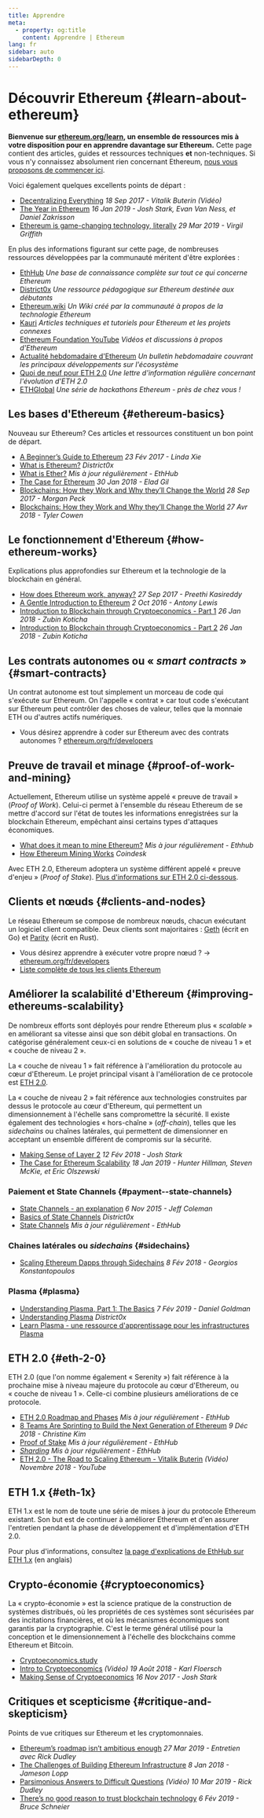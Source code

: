 ```yaml
---
title: Apprendre
meta:
  - property: og:title
    content: Apprendre | Ethereum
lang: fr
sidebar: auto
sidebarDepth: 0
---
```


# Découvrir Ethereum {#learn-about-ethereum}

**Bienvenue sur [ethereum.org/learn](/fr/learn/), un ensemble de ressources mis à votre disposition pour en apprendre davantage sur Ethereum.** Cette page contient des articles, guides et ressources techniques **et** non-techniques. Si vous n'y connaissez absolument rien concernant Ethereum, [nous vous proposons de commencer ici](/fr/beginners/).

Voici également quelques excellents points de départ&nbsp;:

- [Decentralizing Everything](https://www.youtube.com/watch?v=WSN5BaCzsbo&feature=youtu.be) *18 Sep 2017 - Vitalik Buterin (Vidéo)*
- [The Year in Ethereum](https://medium.com/@jjmstark/the-year-in-ethereum-87a17d6f8276) *16 Jan 2019 - Josh Stark, Evan Van Ness, et Daniel Zakrisson*
- [Ethereum is game-changing technology, literally](https://medium.com/@virgilgr/ethereum-is-game-changing-technology-literally-d67e01a01cf8) *29 Mar 2019 - Virgil Griffith*

En plus des informations figurant sur cette page, de nombreuses ressources développées par la communauté méritent d'être explorées&nbsp;:

- [EthHub](https://docs.ethhub.io) *Une base de connaissance complète sur tout ce qui concerne Ethereum*
- [District0x](https://education.district0x.io/general-topics/understanding-ethereum/) *Une ressource pédagogique sur Ethereum destinée aux débutants*
- [Ethereum.wiki](https://ethereum.wiki) *Un Wiki créé par la communauté à propos de la technologie Ethereum*
- [Kauri](https://kauri.io) *Articles techniques et tutoriels pour Ethereum et les projets connexes*
- [Ethereum Foundation YouTube](https://www.youtube.com/channel/UCNOfzGXD_C9YMYmnefmPH0g) *Vidéos et discussions à propos d'Ethereum*
- [Actualité hebdomadaire d'Ethereum](https://weekinethereumnews.com/) *Un bulletin hebdomadaire couvrant les principaux développements sur l'écosystème*
- [Quoi de neuf pour ETH 2.0](https://notes.ethereum.org/c/Sk8Zs--CQ) *Une lettre d'information régulière concernant l'évolution d'ETH 2.0*
- [ETHGlobal](https://ethglobal.co) *Une série de hackathons Ethereum - près de chez vous&nbsp;!*

## Les bases d'Ethereum {#ethereum-basics}

Nouveau sur Ethereum? Ces articles et ressources constituent un bon point de départ.

- [A Beginner’s Guide to Ethereum](https://blog.coinbase.com/a-beginners-guide-to-ethereum-46dd486ceecf) *23 Fév 2017 - Linda Xie*
- [What is Ethereum?](https://education.district0x.io/general-topics/understanding-ethereum/what-is-ethereum/) *District0x*
- [What is Ether?](https://docs.ethhub.io/ethereum-basics/what-is-ether/) *Mis à jour régulièrement - EthHub*
- [The Case for Ethereum](http://blog.eladgil.com/2018/01/the-case-for-ethereum.html) *30 Jan 2018 - Elad Gil*
- [Blockchains: How they Work and Why they’ll Change the World](https://spectrum.ieee.org/computing/networks/blockchains-how-they-work-and-why-theyll-change-the-world) *28 Sep 2017 - Morgan Peck*
- [Blockchains: How they Work and Why they’ll Change the World](https://www.bloomberg.com/opinion/articles/2018-04-27/blockchains-warrant-skepticism-but-keep-an-open-mind) *27 Avr 2018 - Tyler Cowen*

## Le fonctionnement d'Ethereum {#how-ethereum-works}

Explications plus approfondies sur Ethereum et la technologie de la blockchain en général.

- [How does Ethereum work, anyway?](https://medium.com/@preethikasireddy/how-does-ethereum-work-anyway-22d1df506369) *27 Sep 2017 - Preethi Kasireddy*
- [A Gentle Introduction to Ethereum](https://bitsonblocks.net/2016/10/02/gentle-introduction-ethereum/) *2 Oct 2016 - Antony Lewis*
- [Introduction to Blockchain through Cryptoeconomics - Part 1](https://blockchainatberkeley.blog/introduction-to-blockchain-through-cryptoeconomics-part-1-bitcoin-369f245067f9) *26 Jan 2018 - Zubin Koticha*
- [Introduction to Blockchain through Cryptoeconomics - Part 2](https://medium.com/mechanism-labs/introduction-to-bitcoin-through-cryptoeconomics-part-2-proof-of-work-and-nakamoto-consensus-2252f6a6c012) *26 Jan 2018 - Zubin Koticha*

## Les contrats autonomes ou «&nbsp;*smart contracts*&nbsp;» {#smart-contracts}

Un contrat autonome est tout simplement un morceau de code qui s'exécute sur Ethereum. On l'appelle «&nbsp;contrat&nbsp;» car tout code s'exécutant sur Ethereum peut contrôler des choses de valeur, telles que la monnaie ETH ou d'autres actifs numériques.

- Vous désirez apprendre à coder sur Ethereum avec des contrats autonomes&nbsp;? [ethereum.org/fr/developers](/fr/developers/)

## Preuve de travail et minage {#proof-of-work-and-mining}

Actuellement, Ethereum utilise un système appelé «&nbsp;preuve de travail&nbsp;» (*Proof of Work*). Celui-ci permet à l'ensemble du réseau Ethereum de se mettre d'accord sur l'état de toutes les informations enregistrées sur la blockchain Ethereum, empêchant ainsi certains types d'attaques économiques.

- [What does it mean to mine Ethereum?](https://docs.ethhub.io/using-ethereum/mining/) *Mis à jour régulièrement - Ethhub*
- [How Ethereum Mining Works](https://www.coindesk.com/information/ethereum-mining-works) *Coindesk*

Avec ETH 2.0, Ethereum adoptera un système différent appelé «&nbsp;preuve d'enjeu&nbsp;» (*Proof of Stake*). [Plus d'informations sur ETH 2.0 ci-dessous](#eth-2-0).

## Clients et nœuds {#clients-and-nodes}

Le réseau Ethereum se compose de nombreux nœuds, chacun exécutant un logiciel client compatible. Deux clients sont majoritaires&nbsp;: [Geth](https://geth.ethereum.org/) (écrit en Go) et [Parity](https://www.parity.io/ethereum/) (écrit en Rust).

- Vous désirez apprendre à exécuter votre propre nœud&nbsp;? → [ethereum.org/fr/developers](/fr/developers/#clients-faire-tourner-votre-propre-noeud)
- [Liste complète de tous les clients Ethereum](https://github.com/ConsenSys/ethereum-developer-tools-list#ethereum-clients)

## Améliorer la scalabilité d'Ethereum {#improving-ethereums-scalability}

De nombreux efforts sont déployés pour rendre Ethereum plus «&nbsp;*scalable*&nbsp;» en améliorant sa vitesse ainsi que son débit global en transactions. On catégorise généralement ceux-ci en solutions de «&nbsp;couche de niveau 1&nbsp;» et «&nbsp;couche de niveau 2&nbsp;».

La «&nbsp;couche de niveau 1&nbsp;» fait référence à l'amélioration du protocole au cœur d'Ethereum. Le projet principal visant à l'amélioration de ce protocole est [ETH 2.0](./#eth-2-0).

La «&nbsp;couche de niveau 2&nbsp;» fait référence aux technologies construites par dessus le protocole au cœur d'Ethereum, qui permettent un dimensionnement à l'échelle sans compromettre la sécurité. Il existe également des technologies «&nbsp;hors-chaîne&nbsp;» (*off-chain*), telles que les *sidechains* ou chaînes latérales, qui permettent de dimensionner en acceptant un ensemble différent de compromis sur la sécurité.

- [Making Sense of Layer 2](https://medium.com/l4-media/making-sense-of-ethereums-layer-2-scaling-solutions-state-channels-plasma-and-truebit-22cb40dcc2f4) *12 Fév 2018 - Josh Stark*
- [The Case for Ethereum Scalability](https://medium.com/connext/the-case-for-ethereum-scalability-d2a8035f880f) *18 Jan 2019 - Hunter Hillman, Steven McKie, et Eric Olszewski*

### Paiement et State Channels {#payment--state-channels}

- [State Channels - an explanation](https://www.jeffcoleman.ca/state-channels/) *6 Nov 2015 - Jeff Coleman*
- [Basics of State Channels](https://education.district0x.io/general-topics/understanding-ethereum/basics-state-channels/) *District0x*
- [State Channels](https://docs.ethhub.io/ethereum-roadmap/layer-2-scaling/state-channels/) *Mis à jour régulièrement - EthHub*

### Chaines latérales ou *sidechains* {#sidechains}

- [Scaling Ethereum Dapps through Sidechains](https://medium.com/loom-network/dappchains-scaling-ethereum-dapps-through-sidechains-f99e51fff447) *8 Fév 2018 - Georgios Konstantopoulos*

### Plasma {#plasma}

- [Understanding Plasma, Part 1: The Basics](https://www.theblockcrypto.com/2019/02/07/understanding-plasma-part-1-the-basics/) *7 Fév 2019 - Daniel Goldman*
- [Understanding Plasma](https://education.district0x.io/general-topics/understanding-ethereum/understanding-plasma/) *District0x*
- [Learn Plasma - une ressource d'apprentissage pour les infrastructures Plasma](https://www.learnplasma.org/en/)

## ETH 2.0 {#eth-2-0}

ETH 2.0 (que l'on nomme également «&nbsp;Serenity&nbsp;») fait référence à la prochaine mise à niveau majeure du protocole au cœur d'Ethereum, ou «&nbsp;couche de niveau 1&nbsp;». Celle-ci combine plusieurs améliorations de ce protocole.

- [ETH 2.0 Roadmap and Phases](https://docs.ethhub.io/ethereum-roadmap/ethereum-2.0/eth-2.0-phases/) *Mis à jour régulièrement - EthHub*
- [8 Teams Are Sprinting to Build the Next Generation of Ethereum](https://www.coindesk.com/next-gen-buidlers-the-8-teams-working-on-ethereum-2-0) *9 Déc 2018 - Christine Kim*
- [Proof of Stake](https://docs.ethhub.io/ethereum-roadmap/ethereum-2.0/proof-of-stake/) *Mis à jour régulièrement - EthHub*
- [*Sharding*](https://docs.ethhub.io/ethereum-roadmap/ethereum-2.0/sharding/) *Mis à jour régulièrement - EthHub*
- [ETH 2.0 - The Road to Scaling Ethereum - Vitalik Buterin](https://youtu.be/kCVpDrlVesA) *(Vidéo) Novembre 2018 - YouTube*

## ETH 1.x {#eth-1x}

ETH 1.x est le nom de toute une série de mises à jour du protocole Ethereum existant. Son but est de continuer à améliorer Ethereum et d'en assurer l'entretien pendant la phase de développement et d'implémentation d'ETH 2.0.

Pour plus d'informations, consultez [la page d'explications de EthHub sur ETH 1.x](https://docs.ethhub.io/ethereum-roadmap/ethereum-1.x/) (en anglais)

## Crypto-économie {#cryptoeconomics}

La «&nbsp;crypto-économie&nbsp;» est la science pratique de la construction de systèmes distribués, où les propriétés de ces systèmes sont sécurisées par des incitations financières, et où les mécanismes économiques sont garantis par la cryptographie. C'est le terme général utilisé pour la conception et le dimensionnement à l'échelle des blockchains comme Ethereum et Bitcoin.

- [Cryptoeconomics.study](https://cryptoeconomics.study/)
- [Intro to Cryptoeconomics](https://www.youtube.com/watch?v=F0FCI8GxO5I) *(Vidéo) 19 Août 2018 - Karl Floersch*
- [Making Sense of Cryptoeconomics](https://medium.com/l4-media/making-sense-of-cryptoeconomics-5edea77e4e8d) *16 Nov 2017 - Josh Stark*

## Critiques et scepticisme {#critique-and-skepticism}

Points de vue critiques sur Ethereum et les cryptomonnaies.

- [Ethereum’s roadmap isn’t ambitious enough](https://decryptmedia.com/6136/vulcanize-rick-dudley-ethereum-roadmap-makerdao-polkadot) *27 Mar 2019 - Entretien avec Rick Dudley*
- [The Challenges of Building Ethereum Infrastructure](https://medium.com/@lopp/the-challenges-of-building-ethereum-infrastructure-87e443e47a4b) *8 Jan 2018 - Jameson Lopp*
- [Parsimonious Answers to Difficult Questions](https://www.youtube.com/watch?v=GOkSg0BuSdw&feature=youtu.be) *(Vidéo) 10 Mar 2019 - Rick Dudley*
- [There’s no good reason to trust blockchain technology](https://www.wired.com/story/theres-no-good-reason-to-trust-blockchain-technology/) *6 Fév 2019 - Bruce Schneier*